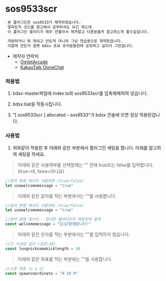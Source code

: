 

# sos9533scr
```sh
 본 플러그인은 sos9533가 제작하였습니다.
 얼마든지 코드를 참고해서 공부하셔도 되긴 하는데
 이 플러그인 퀄리티가 매우 안좋아서 제꺼말고 다른분들꺼 참고하는게 좋으실겁니다.
 
 자랑하거나 뭐 하려고 만든게 아니라 그냥 연습용으로 제작한겁니다.
 이참에 만든거 옴렛 bdsx 초보 유저분들한테 공유하고 싶어서 그런겁니다.
```
* 제작자 연락처
    * [OmletArcade](https://omlet.gg/profile/sos9533)
    * [KakaoTalk OpneChat](https://open.kakao.com/me/sos9533)


### 적용법

1. bdsx-master파일에 index.ts와 sos9533scr를 압축해제하여 넣습니다.

2. bdsx.bat을 작동시킵니다.

3. "[ sos9533scr ] allocated - sos9533"가 bdsx 콘솔에 뜨면 정상 적용된겁니다.



### 사용법
1. 위와같이 적용한 후 아래와 같은 부분에서 플러그인 세팅을 합니다.
아래를 참고하여 세팅을 하세요.


> 아래와 같은 사용여부를 선택할때는 "" 안에 true또는 false를 입력합니다.
> (true=네, false=아니요)

```ts
//참여 환영 메시지 사용여부 (true/false)
let usewelcomemessage = "true"
```

> 아래와 같은 글자를 적는 부분에서는 ""를 사용합니다.

```ts
//참여 환영 메시지 사용여부 (true/false)
let usewelcomemessage = "true"

//참여 환영 메시지 - 참가한 플레이어의 채팅창에 출력
const welcomemessage = "§l§7환영합니다!"
```

> 아래와 같은 숫자를 적는 부분에서는 ""를 입력하지 않습니다.

```ts
//긴 닉네임 길이 (권장:30)
const longnicknamekicklength = 30
```

> 아래와 같은 좌표를 적는 부분에는 ""를 사용합니다.
```ts
//스폰 좌표 (x y z)
const spawncoordinate = "0 10 0"
```

